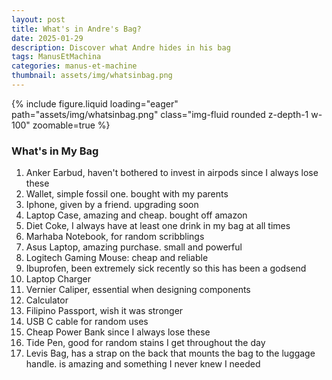 ```yaml
---
layout: post
title: What's in Andre's Bag?
date: 2025-01-29
description: Discover what Andre hides in his bag
tags: ManusEtMachina
categories: manus-et-machine
thumbnail: assets/img/whatsinbag.png
---
```

<div class="row mt-3">
    <div class="col-12">
        {% include figure.liquid loading="eager" path="assets/img/whatsinbag.png" class="img-fluid rounded z-depth-1 w-100" zoomable=true %}
    </div>
</div>

<div class="row mt-3">
    <div class="col-12">
        <h3>What's in My Bag</h3>
        <ol>
            <li>Anker Earbud, haven't bothered to invest in airpods since I always lose these</li>
            <li>Wallet, simple fossil one. bought with my parents</li>
            <li>Iphone, given by a friend. upgrading soon</li>
            <li>Laptop Case, amazing and cheap. bought off amazon</li>
            <li>Diet Coke, I always have at least one drink in my bag at all times</li>
            <li>Marhaba Notebook, for random scribblings</li>
            <li>Asus Laptop, amazing purchase. small and powerful</li>
            <li>Logitech Gaming Mouse: cheap and reliable</li>
            <li>Ibuprofen, been extremely sick recently so this has been a godsend</li>
            <li>Laptop Charger</li>
            <li>Vernier Caliper, essential when designing components</li>
            <li>Calculator</li>
            <li>Filipino Passport, wish it was stronger</li>
            <li>USB C cable for random uses</li>
            <li>Cheap Power Bank since I always lose these</li>
            <li>Tide Pen, good for random stains I get throughout the day</li>
            <li>Levis Bag, has a strap on the back that mounts the bag to the luggage handle. is amazing and something I never knew I needed</li>
        </ul>
    </div>
</div>
